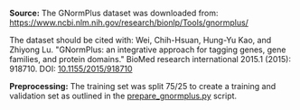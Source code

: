 **Source:** The GNormPlus dataset was downloaded from: https://www.ncbi.nlm.nih.gov/research/bionlp/Tools/gnormplus/

The dataset should be cited with: Wei, Chih-Hsuan, Hung-Yu Kao, and Zhiyong Lu. "GNormPlus: an integrative approach for tagging genes, gene families, and protein domains." BioMed research international 2015.1 (2015): 918710. DOI: [10.1155/2015/918710](https://doi.org/10.1155/2015/918710)

**Preprocessing:** The training set was split 75/25 to create a training and validation set as outlined in the [prepare_gnormplus.py](https://github.com/Glasgow-AI4BioMed/bioner/blob/main/prepare_gnormplus.py) script.
